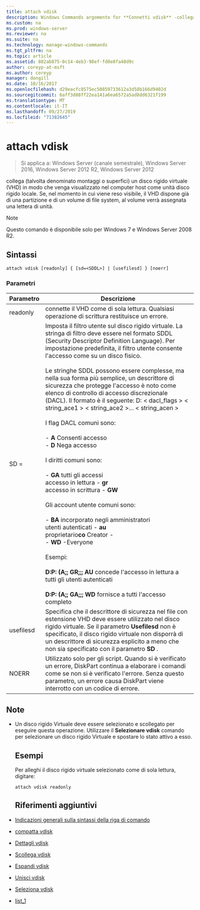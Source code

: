 ```yaml
---
title: attach vdisk
description: Windows Commands argomento for **Connetti vdisk** -collega (talvolta denominato montaggi o superfici) un disco rigido virtuale (VHD) in modo che venga visualizzato nel computer host come unità disco rigido locale.
ms.custom: na
ms.prod: windows-server
ms.reviewer: na
ms.suite: na
ms.technology: manage-windows-commands
ms.tgt_pltfrm: na
ms.topic: article
ms.assetid: 882ab875-0c14-4eb3-98ef-fd0e8fa40d9c
author: coreyp-at-msft
ms.author: coreyp
manager: dongill
ms.date: 10/16/2017
ms.openlocfilehash: d29eacfc8575ec50859733612a3d58b166d9402d
ms.sourcegitcommit: 6aff3d88ff22ea141a6ea6572a5ad8dd6321f199
ms.translationtype: MT
ms.contentlocale: it-IT
ms.lasthandoff: 09/27/2019
ms.locfileid: "71382645"
---
```

# <a name="attach-vdisk"></a>attach vdisk

>Si applica a: Windows Server (canale semestrale), Windows Server 2016, Windows Server 2012 R2, Windows Server 2012

collega (talvolta denominato montaggi o superfici) un disco rigido virtuale (VHD) in modo che venga visualizzato nel computer host come unità disco rigido locale. Se, nel momento in cui viene reso visibile, il VHD dispone già di una partizione e di un volume di file system, al volume verrà assegnata una lettera di unità.
> [!NOTE]
> Questo comando è disponibile solo per Windows 7 e Windows Server 2008 R2.

## <a name="syntax"></a>Sintassi
```
attach vdisk [readonly] { [sd=<SDDL>] | [usefilesd] } [noerr]
```
### <a name="parameters"></a>Parametri

|    Parametro     |                                                                                                                                                                                                                                                                                                                                                                                                                                                                                                          Descrizione                                                                                                                                                                                                                                                                                                                                                                                                                                                                                                          |
|------------------|-------------------------------------------------------------------------------------------------------------------------------------------------------------------------------------------------------------------------------------------------------------------------------------------------------------------------------------------------------------------------------------------------------------------------------------------------------------------------------------------------------------------------------------------------------------------------------------------------------------------------------------------------------------------------------------------------------------------------------------------------------------------------------------------------------------------------------------------------------------------------------------------------------------------------------------------------------------------------------------------------------------------------------|
|     readonly     |                                                                                                                                                                                                                                                                                                                                                                                                                                                                             connette il VHD come di sola lettura. Qualsiasi operazione di scrittura restituisce un errore.                                                                                                                                                                                                                                                                                                                                                                                                                                                                              |
| SD = <SDDL string> | Imposta il filtro utente sul disco rigido virtuale. La stringa di filtro deve essere nel formato SDDL (Security Descriptor Definition Language). Per impostazione predefinita, il filtro utente consente l'accesso come su un disco fisico.<br /><br />Le stringhe SDDL possono essere complesse, ma nella sua forma più semplice, un descrittore di sicurezza che protegge l'accesso è noto come elenco di controllo di accesso discrezionale (DACL). Il formato è il seguente: D: < dacl_flags > < string_ace1 > < string_ace2 >... < string_acen ><br /><br />I flag DACL comuni sono:<br /><br />-   **A** Consenti accesso<br />-   **D** Nega accesso<br /><br />I diritti comuni sono:<br /><br />-   **GA** tutti gli accessi<br />accesso in lettura -   **gr**<br />accesso in scrittura -   **GW**<br /><br />Gli account utente comuni sono:<br /><br />-   **BA** incorporato negli amministratori<br />utenti autenticati -   **au**<br />proprietario**co** Creator -   <br />-   **WD** -Everyone<br /><br />Esempi:<br /><br />**D:P: (A;; GR;;; AU** concede l'accesso in lettura a tutti gli utenti autenticati<br /><br />**D:P: (A;; GA;;; WD** fornisce a tutti l'accesso completo |
|    usefilesd     |                                                                                                                                                                                                                                                                                                                                                                                          Specifica che il descrittore di sicurezza nel file con estensione VHD deve essere utilizzato nel disco rigido virtuale. Se il parametro **Usefilesd** non è specificato, il disco rigido virtuale non disporrà di un descrittore di sicurezza esplicito a meno che non sia specificato con il parametro **SD** .                                                                                                                                                                                                                                                                                                                                                                                          |
|      NOERR       |                                                                                                                                                                                                                                                                                                                                                                                                           Utilizzato solo per gli script. Quando si è verificato un errore, DiskPart continua a elaborare i comandi come se non si è verificato l'errore. Senza questo parametro, un errore causa DiskPart viene interrotto con un codice di errore.                                                                                                                                                                                                                                                                                                                                                                                                           |

## <a name="remarks"></a>Note
- Un disco rigido Virtuale deve essere selezionato e scollegato per eseguire questa operazione. Utilizzare il **Selezionare vdisk** comando per selezionare un disco rigido Virtuale e spostare lo stato attivo a esso.
  ## <a name="BKMK_Examples"></a>Esempi
  Per alleghi il disco rigido virtuale selezionato come di sola lettura, digitare:
  ```
  attach vdisk readonly
  ```
  ## <a name="additional-references"></a>Riferimenti aggiuntivi
- [Indicazioni generali sulla sintassi della riga di comando](command-line-syntax-key.md)
- [compatta vdisk](compact-vdisk.md)

- [Dettagli vdisk](detail-vdisk.md)
- [Scollega vdisk](detach-vdisk.md)
- [Espandi vdisk](expand-vdisk.md)
- [Unisci vdisk](merge-vdisk.md)
- [Seleziona vdisk](select-vdisk.md)
- [list_1](list_1.md)
